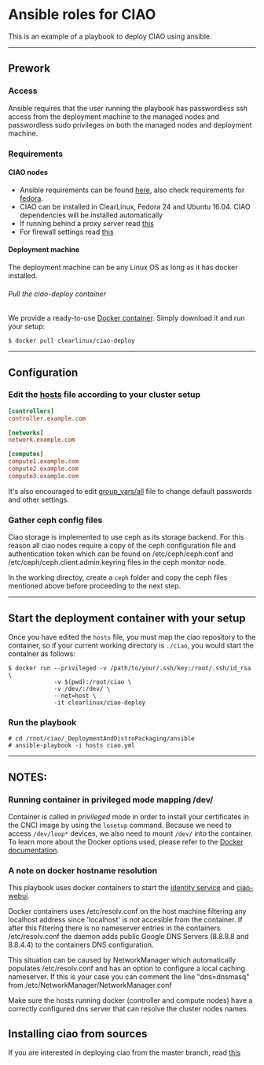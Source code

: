 # Ansible roles for CIAO
This is an example of a playbook to deploy CIAO using ansible.

---
## Prework

### Access
Ansible requires that the user running the playbook has passwordless ssh access
from the deployment machine to the managed nodes and passwordless sudo privileges
on both the managed nodes and deployment machine.

### Requirements

#### CIAO nodes
* Ansible requirements can be found
[here](http://docs.ansible.com/ansible/intro_installation.html#managed-node-requirements),
also check requirements for [fedora](doc/requirements.md#fedora).
* CIAO can be installed in ClearLinux, Fedora 24 and Ubuntu 16.04.
CIAO dependencies will be installed automatically
* If running behind a proxy server read [this](doc/requirements.md#proxies)
* For firewall settings read [this](doc/firewall.md)

#### Deployment machine
The deployment machine can be any Linux OS as long as it has docker installed.

###### Pull the ciao-deploy container
We provide a ready-to-use
[Docker container](https://hub.docker.com/r/clearlinux/ciao-deploy/).
Simply download it and run your setup:

    $ docker pull clearlinux/ciao-deploy

---

## Configuration

### Edit the [hosts](hosts) file according to your cluster setup
```ini
[controllers]
controller.example.com

[networks]
network.example.com

[computes]
compute1.example.com
compute2.example.com
compute3.example.com
```

It's also encouraged to edit [group_vars/all](group_vars/all) file
to change default passwords and other settings.

### Gather ceph config files
Ciao storage is implemented to use ceph as its storage backend. For this reason all ciao nodes
require a copy of the ceph configuration file and authentication token which can be found on
/etc/ceph/ceph.conf and /etc/ceph/ceph.client.admin.keyring files in the ceph monitor node.

In the working directoy, create a `ceph` folder and copy the ceph files mentioned above
before proceeding to the next step.

---

## Start the deployment container with your setup
Once you have edited the `hosts` file, you must map the ciao repository
to the container, so if your current working directory is `./ciao`,
you would start the container as follows:

```
$ docker run --privileged -v /path/to/your/.ssh/key:/root/.ssh/id_rsa \
             -v $(pwd):/root/ciao \
             -v /dev/:/dev/ \
             --net=host \
             -it clearlinux/ciao-deploy
```

### Run the playbook

```
# cd /root/ciao/_DeploymentAndDistroPackaging/ansible
# ansible-playbook -i hosts ciao.yml
```

---

## NOTES:

### Running container in privileged mode mapping /dev/
Container is called in *privileged* mode in order to install your certificates
in the CNCI image by using the `losetup` command. Because we need to access
`/dev/loop*` devices, we also need to mount `/dev/` into the container.
To learn more about the Docker options used, please refer to the
[Docker documentation](https://docs.docker.com/engine/reference/commandline/run/).

### A note on docker hostname resolution
This playbook uses docker containers to start the [identity service](https://hub.docker.com/r/clearlinux/keystone/) and [ciao-webui](https://hub.docker.com/r/clearlinux/ciao-webui/).

Docker containers uses /etc/resolv.conf on the host machine filtering any localhost
address since 'localhost' is not accesible from the container. If after this filtering
there is no nameserver entries in the containers /etc/resolv.conf the daemon adds
public Google DNS Servers (8.8.8.8 and 8.8.4.4) to the containers DNS configuration.

This situation can be caused by NetworkManager which automatically populates /etc/resolv.conf
and has an option to configure a local caching nameserver. If this is your case you can comment
the line "dns=dnsmasq" from /etc/NetworkManager/NetworkManager.conf

Make sure the hosts running docker (controller and compute nodes) have a correctly
configured dns server that can resolve the cluster nodes names.

## Installing ciao from sources
If you are interested in deploying ciao from the master branch, read [this](doc/development.md)
